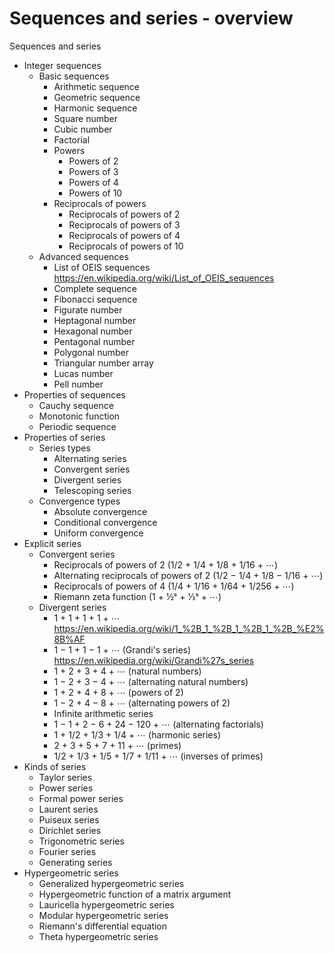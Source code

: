 # Sequences and series - overview

Sequences and series
- Integer sequences
  - Basic sequences
    - Arithmetic sequence
    - Geometric sequence
    - Harmonic sequence
    - Square number
    - Cubic number
    - Factorial
    - Powers
      - Powers of 2
      - Powers of 3
      - Powers of 4
      - Powers of 10
    - Reciprocals of powers
      - Reciprocals of powers of 2
      - Reciprocals of powers of 3
      - Reciprocals of powers of 4
      - Reciprocals of powers of 10
  - Advanced sequences
    - List of OEIS sequences
      https://en.wikipedia.org/wiki/List_of_OEIS_sequences
    - Complete sequence
    - Fibonacci sequence
    - Figurate number
    - Heptagonal number
    - Hexagonal number
    - Pentagonal number
    - Polygonal number
    - Triangular number array
    - Lucas number
    - Pell number
- Properties of sequences
  - Cauchy sequence
  - Monotonic function
  - Periodic sequence
- Properties of series
  - Series types
    - Alternating series
    - Convergent series
    - Divergent series
    - Telescoping series
  - Convergence types
    - Absolute convergence
    - Conditional convergence
    - Uniform convergence
- Explicit series
  - Convergent series
    - Reciprocals of powers of 2 (1/2 + 1/4 + 1/8 + 1/16 + ⋯)
    - Alternating reciprocals of powers of 2 (1/2 − 1/4 + 1/8 − 1/16 + ⋯)
    - Reciprocals of powers of 4 (1/4 + 1/16 + 1/64 + 1/256 + ⋯)
    - Riemann zeta function (1 + 1⁄2ˢ + 1⁄3ˢ + ⋯)
  - Divergent series
    - 1 + 1 + 1 + 1 + ⋯
      https://en.wikipedia.org/wiki/1_%2B_1_%2B_1_%2B_1_%2B_%E2%8B%AF
    - 1 − 1 + 1 − 1 + ⋯ (Grandi's series)
      https://en.wikipedia.org/wiki/Grandi%27s_series
    - 1 + 2 + 3 + 4 + ⋯ (natural numbers)
    - 1 − 2 + 3 − 4 + ⋯ (alternating natural numbers)
    - 1 + 2 + 4 + 8 + ⋯ (powers of 2)
    - 1 − 2 + 4 − 8 + ⋯ (alternating powers of 2)
    - Infinite arithmetic series
    - 1 − 1 + 2 − 6 + 24 − 120 + ⋯ (alternating factorials)
    - 1 + 1/2 + 1/3 + 1/4 + ⋯ (harmonic series)
    - 2 + 3 + 5 + 7 + 11 + ⋯ (primes)
    - 1/2 + 1/3 + 1/5 + 1/7 + 1/11 + ⋯ (inverses of primes)
- Kinds of series
  - Taylor series
  - Power series
  - Formal power series
  - Laurent series
  - Puiseux series
  - Dirichlet series
  - Trigonometric series
  - Fourier series
  - Generating series
- Hypergeometric series
  - Generalized hypergeometric series
  - Hypergeometric function of a matrix argument
  - Lauricella hypergeometric series
  - Modular hypergeometric series
  - Riemann's differential equation
  - Theta hypergeometric series
